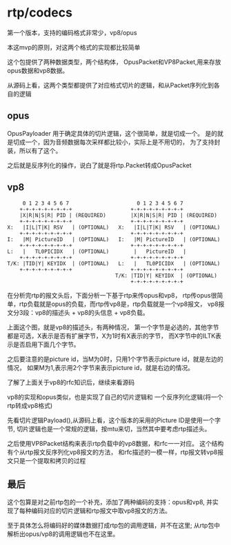 # rtp/codecs

第一个版本，支持的编码格式非常少，vp8/opus

本这mvp的原则，对这两个格式的实现都比较简单

这个包提供了两种数据类型，两个结构体，
OpusPacket和VP8Packet,用来存放opus数据和vp8数据。

从源码上看，这两个类型都提供了对应格式切片的逻辑，和从Packet序列化到各自的逻辑

## opus

OpusPayloader 用于确定具体的切片逻辑，这个很简单，就是切成一个。
是的就是切成一个，因为音频数据每次采样都比较小，实际上是不用切的，
为了支持封装，所以有了这个。

之后就是反序列化的操作，说白了就是将rtp.Packet转成OpusPacket

## vp8

         0 1 2 3 4 5 6 7                      0 1 2 3 4 5 6 7
        +-+-+-+-+-+-+-+-+                   +-+-+-+-+-+-+-+-+
        |X|R|N|S|R| PID | (REQUIRED)        |X|R|N|S|R| PID | (REQUIRED)
        +-+-+-+-+-+-+-+-+                   +-+-+-+-+-+-+-+-+
    X:   |I|L|T|K| RSV   | (OPTIONAL)   X:   |I|L|T|K| RSV   | (OPTIONAL)
        +-+-+-+-+-+-+-+-+                   +-+-+-+-+-+-+-+-+
    I:   |M| PictureID   | (OPTIONAL)   I:   |M| PictureID   | (OPTIONAL)
        +-+-+-+-+-+-+-+-+                   +-+-+-+-+-+-+-+-+
    L:   |   TL0PICIDX   | (OPTIONAL)        |   PictureID   |
        +-+-+-+-+-+-+-+-+                   +-+-+-+-+-+-+-+-+
    T/K: |TID|Y| KEYIDX  | (OPTIONAL)   L:   |   TL0PICIDX   | (OPTIONAL)
        +-+-+-+-+-+-+-+-+                   +-+-+-+-+-+-+-+-+
                                       T/K: |TID|Y| KEYIDX  | (OPTIONAL)
                                            +-+-+-+-+-+-+-+-+

在分析完rtp的报文头后，下面分析一下基于rtp来传opus和vp8，
rtp传opus很简单，rtp负载就是opus的负载，而rtp传vp8是，rtp负载就是一个vp8报文，
vp8报文分3段：vp8的描述头 + vp8的头信息 + vp8负载。

上面这个图，就是vp8的描述头，有两种情况，
第一个字节是必选的，其他字节都是可选，X表示是否有扩展字节，X为1时有X表示的字节，
而X字节中的ILTK表示是否启用下面几个字节。

之后要注意的是picture id，当M为0时，只用1个字节表示picture id，就是左边的情况，
如果M为1,表示用2个字节来表示picture id，就是右边的情况。

了解了上面关于vp8的rfc知识后，继续来看源码

vp8的实现和opus类似，也是实现了自己的切片逻辑和
一个反序列化逻辑(将一个rtp转成vp8格式)

先看切片逻辑Payload(),从源码上看，这个版本的采用的Picture ID是使用一个字节,
切片逻辑也是一个常规的逻辑，按mtu来切，当然其中要考虑rtp描述头。

之后使用VP8Packet结构来表示rtp负载中的vp8数据，和rfc一一对应。
这个结构有个从rtp报文反序列化vp8报文的方法，
和rfc描述的一模一样，rtp报文转vp8报文只是一个提取和拷贝的过程

## 最后

这个包算是对之前rtp包的一个补充，添加了两种编码的支持：opus和vp8,
并实现了每种编码对应的切片逻辑和rtp报文中取vp8报文的方法。

至于具体怎么将编码好的媒体数据打成rtp包的调用逻辑，并不在这里;
从rtp包中解析出opus/vp8的调用逻辑也不在这里。
